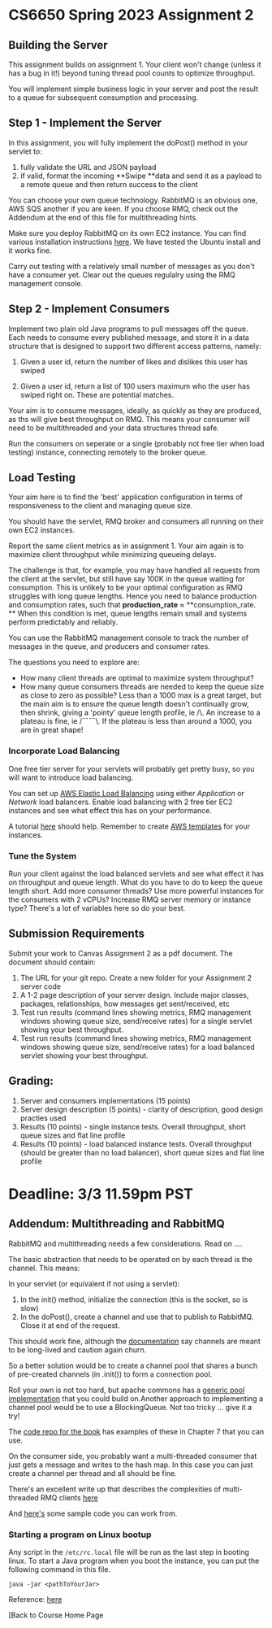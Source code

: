 # CS6650 Spring 2023 Assignment 2

## Building the Server

This assignment builds on assignment 1. Your client won't change (unless it has a bug in it!) beyond tuning thread pool counts to optimize throughput.

You will implement simple business logic in your server and post the result to a queue for subsequent consumption and processing.

## Step 1 - Implement the Server

In this assignment, you will fully implement the doPost() method in your servlet to:

1. fully validate the URL and JSON payload
2. if valid, format the incoming **Swipe **data and send it as a payload to a remote queue and then return success to the client

You can choose your own queue technology. RabbitMQ is an obvious one, AWS SQS another if you are keen. If you choose RMQ, check out the Addendum at the end of this file for multithreading hints.

Make sure you deploy RabbitMQ on its own EC2 instance. You can find various installation instructions [here](https://www.rabbitmq.com/ec2.html). We have tested the Ubuntu install and it works fine.

Carry out testing with a relatively small number of messages as you don't have a consumer yet. Clear out the queues regulalry using the RMQ management console.

## Step 2 - Implement Consumers

Implement two plain old Java programs to pull messages off the queue. Each needs to consume every published message, and store it in a data structure that is designed to support two different access patterns, namely:

1. Given a user id, return the number of likes and dislikes this user has swiped

2. Given a user id, return a list of 100 users maximum who the user has swiped right on. These are potential matches.

Your aim is to consume messages, ideally, as quickly as they are produced, as ths will give best throughput on RMQ. This means your consumer will need to be multithreaded and your data structures thread safe.

Run the consumers on seperate or a single (probably not free tier when load testing) instance, connecting remotely to the broker queue.

## Load Testing

Your aim here is to find the 'best' application configuration in terms of responsiveness to the client and managing queue size.

You should have the servlet, RMQ broker and consumers all running on their own EC2 instances.

Report the same client metrics as in assignment 1. Your aim again is to maximize client throughput while minimizing queueing delays. 

The challenge is that, for example, you may have handled all requests from the client at the servlet, but still have say 100K in the queue waiting for consumption. This is unlikely to be your optimal configuration as RMQ struggles with long queue lengths. Hence you need to balance production and consumption rates, such that **production_rate** ≈ **consumption_rate. ** When this condition is met, queue lengths remain small and systems perform predictably and reliably.

You can use the RabbitMQ management console to track the number of messages in the queue, and producers and consumer rates.

The questions you need to explore are:

* How many client threads are optimal  to maximize system throughput?
* How many queue consumers threads are needed to keep the queue size as close to zero as possible? Less than a 1000 max is a great target, but the main aim is to ensure the queue length doesn't continually grow, then shrink, giving a 'pointy' queue length profile, ie /\\. An increase to a plateau is fine, ie /¯¯¯¯\\. If the plateau is less than around a 1000, you are in great shape!

### Incorporate Load Balancing

One free tier server for your servlets will probably get pretty busy, so you will want to introduce load balancing.

You can set up [AWS Elastic Load Balancing](https://aws.amazon.com/elasticloadbalancing/features/?nc=sn&loc=2) using either _Application_ or _Network_ load balancers. Enable load balancing with 2 free tier EC2 instances and see what effect this has on your performance.

A tutorial [here](https://docs.aws.amazon.com/elasticloadbalancing/latest/application/application-load-balancer-getting-started.html) should help. Remember to create [AWS templates](https://docs.aws.amazon.com/autoscaling/ec2/userguide/create-launch-template.html) for your instances.

### Tune the System

Run your client against the load balanced servlets and see what effect it has on throughput and queue length. What do you have to do to keep the queue length short. Add more consumer threads? Use more powerful instances for the consumers with 2 vCPUs? Increase RMQ server memory or instance type?  There's a lot of variables here so do your best. 

## Submission Requirements

Submit your work to Canvas Assignment 2 as a pdf document. The document should contain:

1. The URL for your git repo. Create a new folder for your Assignment 2 server code
2. A 1-2 page description of your server design. Include major classes, packages, relationships, how messages get sent/received, etc
3. Test run results (command lines showing metrics, RMQ management windows showing queue size, send/receive rates) for a single servlet showing your best throughput.
4. Test run results (command lines showing metrics, RMQ management windows showing queue size, send/receive rates) for a load balanced servlet showing your best throughput.

## Grading:

1. Server and consumers implementations (15 points)
2. Server design description (5 points) - clarity of description, good design practies used
3. Results (10 points) - single instance tests. Overall throughput, short queue sizes and flat line profile
4. Results (10 points) - load balanced instance tests. Overall throughput (should be greater than no load balancer), short queue sizes and flat line profile

# Deadline: 3/3 11.59pm PST

## Addendum: Multithreading and RabbitMQ

RabbitMQ and multithreading needs a few considerations. Read on ....

The basic abstraction that needs to be operated on by each thread is the channel. This means:

In your servlet (or equivalent if not using a servlet):

1. In the init() method, initialize the connection (this is the socket, so is slow)
2. In the doPost(), create a channel and use that to publish to RabbitMQ. Close it at end of the request.

This should work fine, although the [documentation](https://www.rabbitmq.com/api-guide.html#concurrency) say channels are meant to be long-lived and caution again churn.

So a better solution would be to create a channel pool that shares a bunch of pre-created channels (in .init()) to form a connection pool.

Roll your own is not too hard, but apache commons has a [generic pool implementation](http://commons.apache.org/proper/commons-pool/examples.html) that you could build on.Another approach to implementing a channel pool would be to use a BlockingQueue. Not too tricky ... give it a try!

The [code repo for the book](https://github.com/gortonator/foundations-of-scalable-systems) has examples of these in Chapter 7 that you can use.

On the consumer side, you probably want a multi-threaded consumer that just gets a message and writes to the hash map. In this case you can just create a channel per thread and all should be fine.

There's an excellent write up that describes the complexities of multi-threaded RMQ clients [here](http://moi.vonos.net/bigdata/rabbitmq-threading/)

And [here's](https://github.com/gortonator/bsds-6650/tree/master/code/week-6) some sample code you can work from.

### Starting a program on Linux bootup

Any script in the `/etc/rc.local` file will be run as the last step in booting linux. To start a Java program when you boot the instance, you can put the following command in this file.

    java -jar <pathToYourJar>

Reference: [here](https://unix.stackexchange.com/questions/49626/purpose-and-typical-usage-of-etc-rc-local)

[Back to Course Home Page
